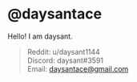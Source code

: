 # @daysantace
Hello! I am daysant.


> Reddit: u/daysant1144 <br>
> Discord: daysant#3591 <br>
> Email: daysantace@gmail.com
